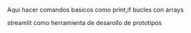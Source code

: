 Aqui hacer comandos basicos como print,if bucles con arrays

streamlit como herramienta de desarollo de prototipos